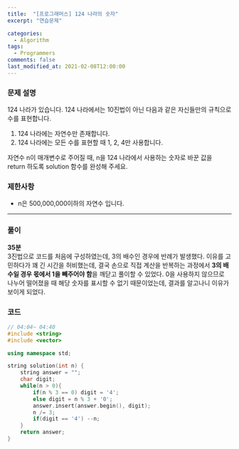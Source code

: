 ```yaml
---
title:  "[프로그래머스] 124 나라의 숫자"
excerpt: "연습문제"

categories:
  - Algorithm
tags:
  - Programmers
comments: false
last_modified_at: 2021-02-08T12:00:00
---
```

### 문제 설명
124 나라가 있습니다. 124 나라에서는 10진법이 아닌 다음과 같은 자신들만의 규칙으로 수를 표현합니다.

1. 124 나라에는 자연수만 존재합니다.
2. 124 나라에는 모든 수를 표현할 때 1, 2, 4만 사용합니다.

자연수 n이 매개변수로 주어질 때, n을 124 나라에서 사용하는 숫자로 바꾼 값을 return 하도록 solution 함수를 완성해 주세요.

### 제한사항
- n은 500,000,000이하의 자연수 입니다.

---
### 풀이
**35분**  
3진법으로 코드를 처음에 구성하였는데, 3의 배수인 경우에 반례가 발생했다. 이유를 고민하다가 꽤 긴 시간을 허비했는데, 결국 손으로 직접 계산을 반복하는 과정에서 **3의 배수일 경우 몫에서 1을 빼주어야 함**을 깨닫고 풀이할 수 있었다. 0을 사용하지 않으므로 나누어 떨어졌을 때 해당 숫자를 표시할 수 없기 때문이었는데, 결과를 알고나니 이유가 보이게 되었다.

### 코드
```c++
// 04:04~ 04:40
#include <string>
#include <vector>

using namespace std;

string solution(int n) {
    string answer = "";
    char digit;
    while(n > 0){
        if(n % 3 == 0) digit = '4';
        else digit = n % 3 + '0';
        answer.insert(answer.begin(), digit);
        n /= 3;
        if(digit == '4') --n;
    }
    return answer;
}
```

